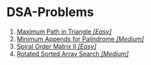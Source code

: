 # DSA-Problems

1. [Maximum Path in Triangle *[Easy]*](https://github.com/HimanshuHD/DSA-Problems/tree/main/Maximum%20Path%20in%20Triangle)
2. [Minimum Appends for Palindrome *[Medium]*](https://github.com/HimanshuHD/DSA-Problems/tree/dev/Minimum%20Appends%20for%20Palindrome)
3. [Spiral Order Matrix II *[Easy]*](https://github.com/HimanshuHD/DSA-Problems/tree/dev/Spiral%20Order%20Matrix%20II)
4. [Rotated Sorted Array Search *[Medium]*](https://github.com/HimanshuHD/DSA-Problems/tree/dev/Rotated%20Sorted%20Array%20Search)

